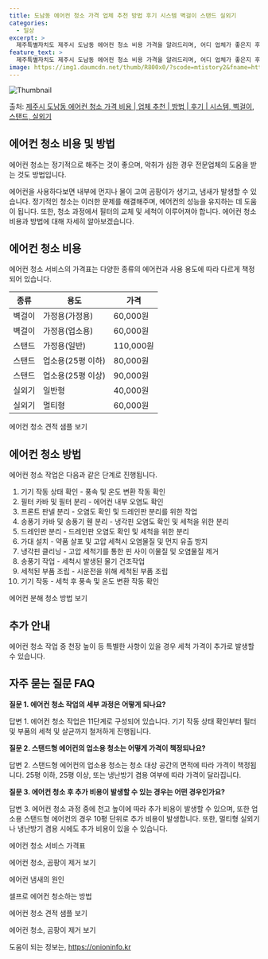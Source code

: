 ```yaml
---
title: 도남동 에어컨 청소 가격 업체 추천 방법 후기 시스템 벽걸이 스탠드 실외기
categories:
  - 일상
excerpt: >
  제주특별자치도 제주시 도남동 에어컨 청소 비용 가격을 알려드리며, 어디 업체가 좋은지 후기를 통해 알아보겠습니다. 현재 글에서는 시스템, 벽걸이, 스탠드, 실외기 각각에 대해 청소 비용이 나와 있으니 참고하시면 되겠습니다. 에어컨 분해 청소 방법 보기 👈 클릭셀프 에어컨 청소 방법 보기👈 클릭제주시 도남동 에어컨 청소 비용시스템에어컨 방식클리닝방식금액1way 방식에어컨 완전분해80,000원1way 방식에어컨 필터세척35,000원2way 방식에어컨 완전분해90,000원2way 방식에어컨 필터세척35,000원4way 방식에어컨 완전분해120,000원4way 방식에어컨 필터세척35,000원원형방식에어컨 완전분해140,000원원형방식에어컨 필터세척35,000원에어컨 청소 견적 샘플 보기 👈 클릭에어컨 냄새의 원..
feature_text: >
  제주특별자치도 제주시 도남동 에어컨 청소 비용 가격을 알려드리며, 어디 업체가 좋은지 후기를 통해 알아보겠습니다. 현재 글에서는 시스템, 벽걸이, 스탠드, 실외기 각각에 대해 청소 비용이 나와 있으니 참고하시면 되겠습니다. 에어컨 분해 청소 방법 보기 👈 클릭셀프 에어컨 청소 방법 보기👈 클릭제주시 도남동 에어컨 청소 비용시스템에어컨 방식클리닝방식금액1way 방식에어컨 완전분해80,000원1way 방식에어컨 필터세척35,000원2way 방식에어컨 완전분해90,000원2way 방식에어컨 필터세척35,000원4way 방식에어컨 완전분해120,000원4way 방식에어컨 필터세척35,000원원형방식에어컨 완전분해140,000원원형방식에어컨 필터세척35,000원에어컨 청소 견적 샘플 보기 👈 클릭에어컨 냄새의 원..
image: https://img1.daumcdn.net/thumb/R800x0/?scode=mtistory2&fname=https%3A%2F%2Fblog.kakaocdn.net%2Fdn%2Fbx5tYK%2FbtsHwv5IUcZ%2FQ8yZk2O6IGxS7De0sHy550%2Fimg.webp
---
```


![Thumbnail](https://img1.daumcdn.net/thumb/R800x0/?scode=mtistory2&fname=https%3A%2F%2Fblog.kakaocdn.net%2Fdn%2Fbx5tYK%2FbtsHwv5IUcZ%2FQ8yZk2O6IGxS7De0sHy550%2Fimg.webp)

<p>출처: <a href="https://onioninfo.kr/entry/%EC%A0%9C%EC%A3%BC%EC%8B%9C-%EB%8F%84%EB%82%A8%EB%8F%99-%EC%97%90%EC%96%B4%EC%BB%A8-%EC%B2%AD%EC%86%8C-%EA%B0%80%EA%B2%A9-%EB%B9%84%EC%9A%A9-%EC%97%85%EC%B2%B4-%EC%B6%94%EC%B2%9C-%EB%B0%A9%EB%B2%95-%ED%9B%84%EA%B8%B0-%EC%8B%9C%EC%8A%A4%ED%85%9C-%EB%B2%BD%EA%B1%B8%EC%9D%B4-%EC%8A%A4%ED%83%A0%EB%93%9C-%EC%8B%A4%EC%99%B8%EA%B8%B0" rel="dofollow">제주시 도남동 에어컨 청소 가격 비용 | 업체 추천 | 방법 | 후기 | 시스템, 벽걸이, 스탠드, 실외기</a> </p>

## 에어컨 청소 비용 및 방법

에어컨 청소는 정기적으로 해주는 것이 좋으며, 악취가 심한 경우 전문업체의 도움을 받는 것도 방법입니다.

에어컨을 사용하다보면 내부에 먼지나 물이 고여 곰팡이가 생기고, 냄새가 발생할 수 있습니다. 정기적인 청소는 이러한 문제를 해결해주며,
에어컨의 성능을 유지하는 데 도움이 됩니다. 또한, 청소 과정에서 필터의 교체 및 세척이 이루어져야 합니다. 에어컨 청소 비용과 방법에 대해
자세히 알아보겠습니다.

## **에어컨 청소 비용**

에어컨 청소 서비스의 가격표는 다양한 종류의 에어컨과 사용 용도에 따라 다르게 책정되어 있습니다.

종류 | 용도 | 가격  
---|---|---  
벽걸이 | 가정용(가정용) | 60,000원  
벽걸이 | 가정용(업소용) | 60,000원  
스탠드 | 가정용(일반) | 110,000원  
스탠드 | 업소용(25평 이하) | 80,000원  
스탠드 | 업소용(25평 이상) | 90,000원  
실외기 | 일반형 | 40,000원  
실외기 | 멀티형 | 60,000원  
  
에어컨 청소 견적 샘플 보기

## **에어컨 청소 방법**

에어컨 청소 작업은 다음과 같은 단계로 진행됩니다.

  1. 기기 작동 상태 확인 - 풍속 및 온도 변환 작동 확인
  2. 필터 카바 및 필터 분리 - 에어컨 내부 오염도 확인
  3. 프론트 판넬 분리 - 오염도 확인 및 드레인판 분리를 위한 작업
  4. 송풍기 카바 및 송풍기 휀 분리 - 냉각핀 오염도 확인 및 세척을 위한 분리
  5. 드레인판 분리 - 드레인판 오염도 확인 및 세척을 위한 분리
  6. 가대 설치 - 약품 살포 및 고압 세척시 오염물질 및 먼지 유출 방지
  7. 냉각핀 클리닝 - 고압 세척기를 통한 핀 사이 이물질 및 오염물질 제거
  8. 송풍기 작업 - 세척시 발생된 물기 건조작업
  9. 세척된 부품 조립 - 시운전을 위해 세척된 부품 조립
  10. 기기 작동 - 세척 후 풍속 및 온도 변환 작동 확인

에어컨 분해 청소 방법 보기

## **추가 안내**

에어컨 청소 작업 중 천장 높이 등 특별한 사항이 있을 경우 세척 가격이 추가로 발생할 수 있습니다.

## 자주 묻는 질문 FAQ

**질문 1. 에어컨 청소 작업의 세부 과정은 어떻게 되나요?**

답변 1. 에어컨 청소 작업은 11단계로 구성되어 있습니다. 기기 작동 상태 확인부터 필터 및 부품의 세척 및 살균까지 철저하게 진행됩니다.

**질문 2. 스탠드형 에어컨의 업소용 청소는 어떻게 가격이 책정되나요?**

답변 2. 스탠드형 에어컨의 업소용 청소는 청소 대상 공간의 면적에 따라 가격이 책정됩니다. 25평 이하, 25평 이상, 또는 냉난방기 겸용
여부에 따라 가격이 달라집니다.

**질문 3. 에어컨 청소 후 추가 비용이 발생할 수 있는 경우는 어떤 경우인가요?**

답변 3. 에어컨 청소 과정 중에 천고 높이에 따라 추가 비용이 발생할 수 있으며, 또한 업소용 스탠드형 에어컨의 경우 10평 단위로 추가
비용이 발생합니다. 또한, 멀티형 실외기나 냉난방기 겸용 시에도 추가 비용이 있을 수 있습니다.

에어컨 청소 서비스 가격표

에어컨 청소, 곰팡이 제거 보기

에어컨 냄새의 원인

셀프로 에어컨 청소하는 방법

에어컨 청소 견적 샘플 보기

에어컨 청소, 곰팡이 제거 보기

 

도움이 되는 정보는, <a href="https://onioninfo.kr" rel="dofollow">https://onioninfo.kr</a>


